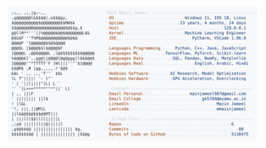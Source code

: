 <picture>
  <source srcset="https://raw.githubusercontent.com/mmazinjameel/mmazinjameel/main/dark_mode.svg?v=1743242940" media="(prefers-color-scheme: dark)">
  <img src="https://raw.githubusercontent.com/mmazinjameel/mmazinjameel/main/light_mode.svg?v=1743242940">
</picture>
